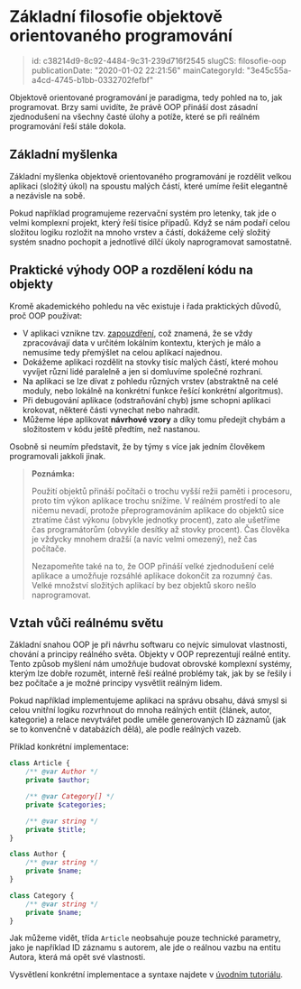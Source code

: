 Základní filosofie objektově orientovaného programování
================================

> id: c38214d9-8c92-4484-9c31-239d716f2545
> slugCS: filosofie-oop
> publicationDate: "2020-01-02 22:21:56"
> mainCategoryId: "3e45c55a-a4cd-4745-b1bb-0332702fefbf"

Objektově orientované programování je paradigma, tedy pohled na to, jak programovat. Brzy sami uvidíte, že právě OOP přináší dost zásadní zjednodušení na všechny časté úlohy a potíže, které se při reálném programování řeší stále dokola.

Základní myšlenka
-----------------

Základní myšlenka objektově orientovaného programování je rozdělit velkou aplikaci (složitý úkol) na spoustu malých částí, které umíme řešit elegantně a nezávisle na sobě.

Pokud například programujeme rezervační systém pro letenky, tak jde o velmi komplexní projekt, který řeší tisíce případů. Když se nám podaří celou složitou logiku rozložit na mnoho vrstev a částí, dokážeme celý složitý systém snadno pochopit a jednotlivé dílčí úkoly naprogramovat samostatně.

Praktické výhody OOP a rozdělení kódu na objekty
------------------------------------------------

Kromě akademického pohledu na věc existuje i řada praktických důvodů, proč OOP používat:

- V aplikaci vznikne tzv. <a href="/zapouzdreni">zapouzdření</a>, což znamená, že se vždy zpracovávají data v určitém lokálním kontextu, kterých je málo a nemusíme tedy přemýšlet na celou aplikací najednou.
- Dokážeme aplikaci rozdělit na stovky tisíc malých částí, které mohou vyvíjet různí lidé paralelně a jen si domluvíme společné rozhraní.
- Na aplikaci se lze dívat z pohledu různých vrstev (abstraktně na celé moduly, nebo lokálně na konkrétní funkce řešící konkrétní algoritmus).
- Při debugování aplikace (odstraňování chyb) jsme schopni aplikaci krokovat, některé části vynechat nebo nahradit.
- Můžeme lépe aplikovat **návrhové vzory** a díky tomu předejít chybám a složitostem v kódu ještě předtím, než nastanou.

Osobně si neumím představit, že by týmy s více jak jedním člověkem programovali jakkoli jinak.

> **Poznámka:**
>
> Použití objektů přináší počítači o trochu vyšší režii paměti i procesoru, proto tím výkon aplikace trochu snížíme. V reálném prostředí to ale ničemu nevadí, protože přeprogramováním aplikace do objektů sice ztratíme část výkonu (obvykle jednotky procent), zato ale ušetříme čas programátorům (obvykle desítky až stovky procent). Čas člověka je vždycky mnohem dražší (a navíc velmi omezený), než čas počítače.
>
> Nezapomeňte také na to, že OOP přináší velké zjednodušení celé aplikace a umožňuje rozsáhlé aplikace dokončit za rozumný čas. Velké množství složitých aplikací by bez objektů skoro nešlo naprogramovat.

Vztah vůči reálnému světu
-------------------------

Základní snahou OOP je při návrhu softwaru co nejvíc simulovat vlastnosti, chování a principy reálného světa. Objekty v OOP reprezentují reálné entity. Tento způsob myšlení nám umožňuje budovat obrovské komplexní systémy, kterým lze dobře rozumět, interně řeší reálné problémy tak, jak by se řešily i bez počítače a je možné principy vysvětlit reálným lidem.

Pokud například implementujeme aplikaci na správu obsahu, dává smysl si celou vnitřní logiku rozvrhnout do mnoha reálných entiít (článek, autor, kategorie) a relace nevytvářet podle uměle generovaných ID záznamů (jak se to konvenčně v databázích dělá), ale podle reálných vazeb.

Příklad konkrétní implementace:

```php
class Article {
    /** @var Author */
    private $author;

    /** @var Category[] */
    private $categories;

    /** @var string */
    private $title;
}

class Author {
    /** @var string */
    private $name;
}

class Category {
    /** @var string */
    private $name;
}
```

Jak můžeme vidět, třída `Article` neobsahuje pouze technické parametry, jako je například ID záznamu s autorem, ale jde o reálnou vazbu na entitu Autora, která má opět své vlastnosti.

Vysvětlení konkrétní implementace a syntaxe najdete v <a href="/uvod-do-oop">úvodním tutoriálu</a>.
